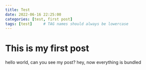 ```yaml
---
title: Test
date: 2022-06-16 22:25:00 
categories: [test, first post]
tags: [test]     # TAG names should always be lowercase
---
```


# This is my first post
hello world, can you see my post?
hey, now everything is bundled